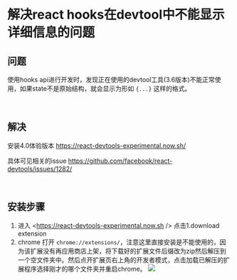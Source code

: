 # 解决react hooks在devtool中不能显示详细信息的问题

## 问题
使用hooks api进行开发时，发现正在使用的devtool工具(3.6版本)不能正常使用，如果state不是原始结构，就会显示为形如 `{...}` 这样的格式。

<br />

## 解决
安装4.0体验版本 <https://react-devtools-experimental.now.sh/>

具体可见相关的issue <https://github.com/facebook/react-devtools/issues/1282/>

<br />

## 安装步骤
1. 进入 <https://react-devtools-experimental.now.sh /> 点击1.download extension
2. chrome 打开 `chrome://extensions/`，注意这里直接安装是不能使用的，因为该扩展没有再应用商店上架，将下载好的扩展文件后缀改为zip然后解压到一个空文件夹中。然后点开扩展页右上角的开发者模式，点击加载已解压的扩展程序选择刚才的哪个文件夹并重启chrome。
![](https://raw.githubusercontent.com/qq1073830130/blog/master/2019/4/img/7.png)
